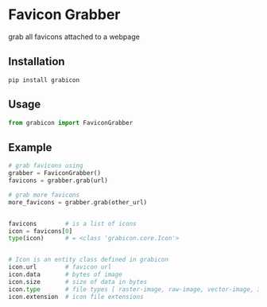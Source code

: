 # Favicon Grabber

grab all favicons attached to a webpage

## Installation

`pip install grabicon`

## Usage

```python
from grabicon import FaviconGrabber
```

## Example

```python
# grab favicons using
grabber = FaviconGrabber()
favicons = grabber.grab(url)

# grab more favicons
more_favicons = grabber.grab(other_url)


favicons        # is a list of icons
icon = favicons[0]
type(icon)      # = <class 'grabicon.core.Icon'>


# Icon is an entity class defined in grabicon
icon.url        # favicon url
icon.data       # bytes of image
icon.size       # size of data in bytes
icon.type       # file types [ raster-image, raw-image, vector-image, 3d-image]
icon.extension  # icon file extensions
```